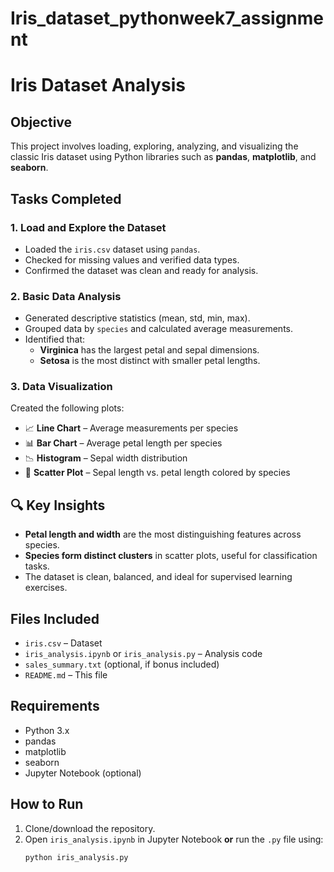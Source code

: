 # Iris_dataset_pythonweek7_assignment

# Iris Dataset Analysis 


##  Objective
This project involves loading, exploring, analyzing, and visualizing the classic Iris dataset using Python libraries such as **pandas**, **matplotlib**, and **seaborn**.

## Tasks Completed

### 1. Load and Explore the Dataset
- Loaded the `iris.csv` dataset using `pandas`.
- Checked for missing values and verified data types.
- Confirmed the dataset was clean and ready for analysis.

### 2. Basic Data Analysis
- Generated descriptive statistics (mean, std, min, max).
- Grouped data by `species` and calculated average measurements.
- Identified that:
  - **Virginica** has the largest petal and sepal dimensions.
  - **Setosa** is the most distinct with smaller petal lengths.

### 3. Data Visualization
Created the following plots:
- 📈 **Line Chart** – Average measurements per species
- 📊 **Bar Chart** – Average petal length per species
- 📉 **Histogram** – Sepal width distribution
- 🌸 **Scatter Plot** – Sepal length vs. petal length colored by species

## 🔍 Key Insights
- **Petal length and width** are the most distinguishing features across species.
- **Species form distinct clusters** in scatter plots, useful for classification tasks.
- The dataset is clean, balanced, and ideal for supervised learning exercises.

## Files Included
- `iris.csv` – Dataset
- `iris_analysis.ipynb` or `iris_analysis.py` – Analysis code
- `sales_summary.txt` (optional, if bonus included)
- `README.md` – This file

## Requirements
- Python 3.x
- pandas
- matplotlib
- seaborn
- Jupyter Notebook (optional)

## How to Run
1. Clone/download the repository.
2. Open `iris_analysis.ipynb` in Jupyter Notebook **or** run the `.py` file using:
   ```bash
   python iris_analysis.py
